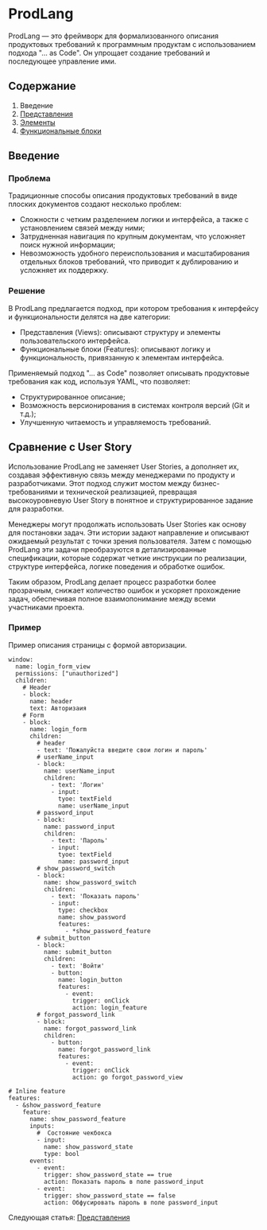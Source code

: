 # ProdLang
ProdLang — это фреймворк для формализованного описания продуктовых требований к программным продуктам с использованием подхода "... as Code". Он упрощает создание требований и последующее управление ими.
## Содержание
1. Введение
2. [Представления](./views/views.md)
3. [Элементы](./views/elements.md)
4. [Функциональные блоки](./features/features.md)

## Введение
### Проблема
Традиционные способы описания продуктовых требований в виде плоских документов создают несколько проблем:

* Сложности с четким разделением логики и интерфейса, а также с установлением связей между ними;
* Затрудненная навигация по крупным документам, что усложняет поиск нужной информации;
* Невозможность удобного переиспользования и масштабирования отдельных блоков требований, что приводит к дублированию и усложняет их поддержку.
### Решение
В ProdLang предлагается подход, при котором требования к интерфейсу и функциональности делятся на две категории:

* Представления (Views): описывают структуру и элементы пользовательского интерфейса.
* Функциональные блоки (Features): описывают логику и функциональность, привязанную к элементам интерфейса.

Применяемый подход "... as Code" позволяет описывать продуктовые требования как код, используя YAML, что позволяет:

* Структурированное описание;
* Возможность версионирования в системах контроля версий (Git и т.д.);
* Улучшенную читаемость и управляемость требований.

## Сравнение с User Story

Использование ProdLang не заменяет User Stories, а дополняет их, создавая эффективную связь между менеджерами по продукту и разработчиками. Этот подход служит мостом между бизнес-требованиями и технической реализацией, превращая высокоуровневую User Story в понятное и структурированное задание для разработки.  

Менеджеры могут продолжать использовать User Stories как основу для постановки задач. Эти истории задают направление и описывают ожидаемый результат с точки зрения пользователя. Затем с помощью ProdLang эти задачи преобразуются в детализированные спецификации, которые содержат четкие инструкции по реализации, структуре интерфейса, логике поведения и обработке ошибок.  

Таким образом, ProdLang делает процесс разработки более прозрачным, снижает количество ошибок и ускоряет прохождение задач, обеспечивая полное взаимопонимание между всеми участниками проекта.  

### Пример
Пример описания страницы с формой авторизации.
~~~
window:
  name: login_form_view
  permissions: ["unauthorized"]
  children:
    # Header
    - block:
      name: header
      text: Авторизаия
    # Form
    - block:
      name: login_form
      children:
        # header
        - text: 'Пожалуйста введите свои логин и пароль'
        # userName_input
        - block:
          name: userName_input
          children:
            - text: 'Логин'
            - input:
              tyoe: textField
              name: userName_input
        # password_input
        - block:
          name: password_input
          children:
            - text: 'Пароль'
            - input:
              tyoe: textField 
              name: password_input
        # show_password_switch
        - block:
          name: show_password_switch
          children:
            - text: 'Показать пароль'
            - input:
              type: checkbox
              name: show_password
              features:
                - *show_password_feature
        # submit_button
        - block:
          name: submit_button
          children:
            - text: 'Войти'
            - button:
              name: login_button
              features:
                - event:
                  trigger: onClick
                  action: login_feature
        # forgot_password_link
        - block:
          name: forgot_password_link
          children:
            - button:
              name: forgot_password_link
              features:
                - event:
                  trigger: onClick
                  action: go forgot_password_view

# Inline feature
features:
  - &show_password_feature
    feature:
      name: show_password_feature
      inputs: 
        #  Состояние чекбокса
        - input:
          name: show_password_state 
          type: bool
      events:
        - event:
          trigger: show_password_state == true
          action: Показать пароль в поле password_input
        - event:
          trigger: show_password_state == false
          action: Обфусировать пароль в поле password_input 

~~~

Следующая статья: [Представления](./views/views.md)